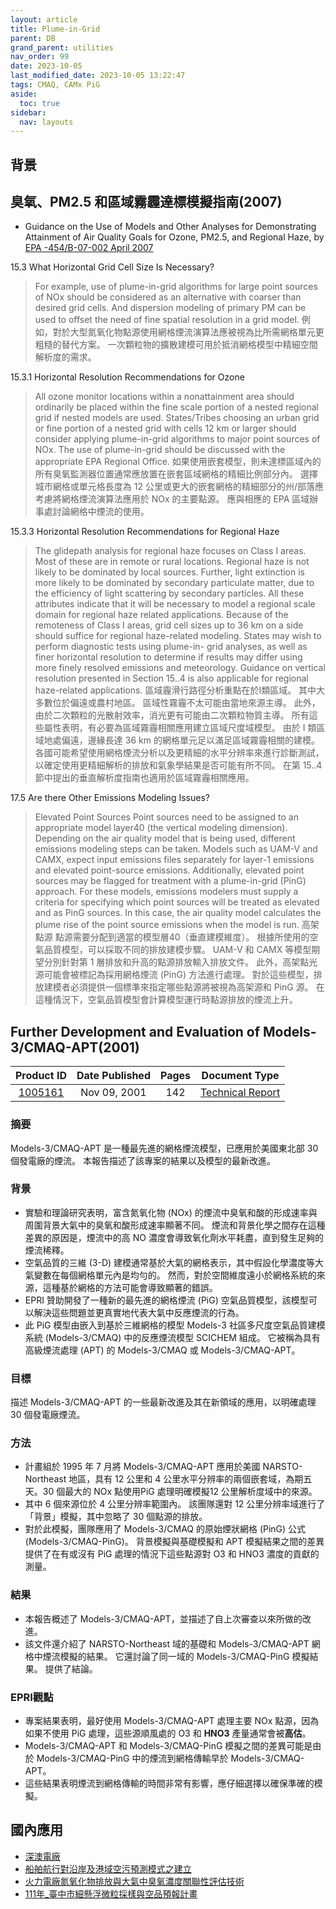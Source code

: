 ```yaml
---
layout: article
title: Plume-in-Grid
parent: DB
grand_parent: utilities
nav_order: 99
date: 2023-10-05
last_modified_date: 2023-10-05 13:22:47
tags: CMAQ, CAMx PiG
aside:
  toc: true
sidebar:
  nav: layouts
---
```


## 背景

## 臭氧、PM2.5 和區域霧霾達標模擬指南(2007)

- Guidance on the Use of Models and Other Analyses for Demonstrating Attainment of Air Quality Goals for Ozone, PM2.5, and Regional Haze, by [EPA -454/B-07-002 April 2007](https://www.epa.gov/sites/default/files/2020-10/documents/final-03-pm-rh-guidance.pdf)

15.3 What Horizontal Grid Cell Size Is Necessary?

> For example, use of plume-in-grid algorithms for large point sources of NOx should be considered as an alternative with coarser than desired grid cells. And dispersion modeling of primary PM can be used to offset the need of fine spatial resolution in a grid model. 
> 例如，對於大型氮氧化物點源使用網格煙流演算法應被視為比所需網格單元更粗糙的替代方案。 一次顆粒物的擴散建模可用於抵消網格模型中精細空間解析度的需求。

15.3.1 Horizontal Resolution Recommendations for Ozone

> All ozone monitor locations within a nonattainment area should ordinarily be placed within the fine scale portion of a nested regional grid if nested models are used. States/Tribes choosing an urban grid or fine portion of a nested grid with cells 12 km or larger should consider applying plume-in-grid algorithms to major point sources of NOx. The use of plume-in-grid should be discussed with the appropriate EPA Regional Office.
> 如果使用嵌套模型，則未達標區域內的所有臭氧監測器位置通常應放置在嵌套區域網格的精細比例部分內。 選擇城市網格或單元格長度為 12 公里或更大的嵌套網格的精細部分的州/部落應考慮將網格煙流演算法應用於 NOx 的主要點源。 應與相應的 EPA 區域辦事處討論網格中煙流的使用。

15.3.3 Horizontal Resolution Recommendations for Regional Haze
> The glidepath analysis for regional haze focuses on Class I areas. Most of these are in remote or rural locations. Regional haze is not likely to be dominated by local sources. Further, light extinction is more likely to be dominated by secondary particulate matter, due to the efficiency of light scattering by secondary particles. All these attributes indicate that it will be necessary to model a regional scale domain for regional haze related applications. Because of the remoteness of Class I areas, grid cell sizes up to 36 km on a side should suffice for regional haze-related modeling. States may wish to perform diagnostic tests using plume-in- grid analyses, as well as finer horizontal resolution to determine if results may differ using more finely resolved emissions and meteorology. Guidance on vertical resolution presented in Section 15..4 is also applicable for regional haze-related applications.
> 區域霾滑行路徑分析重點在於I類區域。 其中大多數位於偏遠或農村地區。 區域性霧霾不太可能由當地來源主導。 此外，由於二次顆粒的光散射效率，消光更有可能由二次顆粒物質主導。 所有這些屬性表明，有必要為區域霧霾相關應用建立區域尺度域模型。 由於 I 類區域地處偏遠，邊緣長達 36 km 的網格單元足以滿足區域霧霾相關的建模。 各國可能希望使用網格煙流分析以及更精細的水平分辨率來進行診斷測試，以確定使用更精細解析的排放和氣象學結果是否可能有所不同。 在第 15..4 節中提出的垂直解析度指南也適用於區域霧霾相關應用。

17.5 Are there Other Emissions Modeling Issues?

> Elevated Point Sources Point sources need to be assigned to an appropriate model layer40 (the vertical modeling dimension). Depending on the air quality model that is being used, different emissions modeling steps can be taken. Models such as UAM-V and CAMX, expect input emissions files separately for layer-1 emissions and elevated point-source emissions. Additionally, elevated point sources may be flagged for treatment with a plume-in-grid (PinG) approach. For these models, emissions modelers must supply a criteria for specifying which point sources will be treated as elevated and as PinG sources. In this case, the air quality model calculates the plume rise of the point source emissions when the model is run.
> 高架點源 點源需要分配到適當的模型層40（垂直建模維度）。 根據所使用的空氣品質模型，可以採取不同的排放建模步驟。 UAM-V 和 CAMX 等模型期望分別針對第 1 層排放和升高的點源排放輸入排放文件。 此外，高架點光源可能會被標記為採用網格煙流 (PinG) 方法進行處理。 對於這些模型，排放建模者必須提供一個標準來指定哪些點源將被視為高架源和 PinG 源。 在這種情況下，空氣品質模型會計算模型運行時點源排放的煙流上升。

## Further Development and Evaluation of Models-3/CMAQ-APT(2001)

Product ID|Date Published|Pages|Document Type
:-:|:-:|:-:|:-:
[1005161](https://www.epri.com/research/products/1005161)|Nov 09, 2001|142|[Technical Report](https://restservice.epri.com/publicdownload/000000000001005161/0/Product)

### 摘要

Models-3/CMAQ-APT 是一種最先進的網格煙流模型，已應用於美國東北部 30 個發電廠的煙流。 本報告描述了該專案的結果以及模型的最新改進。

### 背景

- 實驗和理論研究表明，富含氮氧化物 (NOx) 的煙流中臭氧和酸的形成速率與周圍背景大氣中的臭氧和酸形成速率顯著不同。 煙流和背景化學之間存在這種差異的原因是，煙流中的高 NO 濃度會導致氧化劑水平耗盡，直到發生足夠的煙流稀釋。
- 空氣品質的三維 (3-D) 建模通常基於大氣的網格表示，其中假設化學濃度等大氣變數在每個網格單元內是均勻的。 然而，對於空間維度遠小於網格系統的來源，這種基於網格的方法可能會導致顯著的錯誤。
- EPRI 贊助開發了一種新的最先進的網格煙流 (PiG) 空氣品質模型，該模型可以解決這些問題並更真實地代表大氣中反應煙流的行為。
- 此 PiG 模型由嵌入到基於三維網格的模型 Models-3 社區多尺度空氣品質建模系統 (Models-3/CMAQ) 中的反應煙流模型 SCICHEM 組成。 它被稱為具有高級煙流處理 (APT) 的 Models-3/CMAQ 或 Models-3/CMAQ-APT。

### 目標

描述 Models-3/CMAQ-APT 的一些最新改進及其在新領域的應用，以明確處理 30 個發電廠煙流。

### 方法

- 計畫組於 1995 年 7 月將 Models-3/CMAQ-APT 應用於美國 NARSTO-Northeast 地區，具有 12 公里和 4 公里水平分辨率的兩個嵌套域，為期五天。30 個最大的 NOx 點使用PiG 處理明確模擬12 公里解析度域中的來源。
- 其中 6 個來源位於 4 公里分辨率範圍內。 該團隊還對 12 公里分辨率域進行了「背景」模擬，其中忽略了 30 個點源的排放。 
- 對於此模擬，團隊應用了 Models-3/CMAQ 的原始煙狀網格 (PinG) 公式 (Models-3/CMAQ-PinG)。 背景模擬與基礎模擬和 APT 模擬結果之間的差異提供了在有或沒有 PiG 處理的情況下這些點源對 O3 和 HNO3 濃度的貢獻的測量。

### 結果

- 本報告概述了 Models-3/CMAQ-APT，並描述了自上次審查以來所做的改進。 
- 該文件還介紹了 NARSTO-Northeast 域的基礎和 Models-3/CMAQ-APT 網格中煙流模擬的結果。 它還討論了同一域的 Models-3/CMAQ-PinG 模擬結果。 提供了結論。

### EPRI觀點

- 專案結果表明，最好使用 Models-3/CMAQ-APT 處理主要 NOx 點源，因為如果不使用 PiG 處理，這些源順風處的 O3 和 **HNO3** 產量通常會被**高估**。 
- Models-3/CMAQ-APT 和 Models-3/CMAQ-PinG 模擬之間的差異可能是由於 Models-3/CMAQ-PinG 中的煙流到網格傳輸早於 Models-3/CMAQ-APT。
- 這些結果表明煙流到網格傳輸的時間非常有影響，應仔細選擇以確保準確的模擬。

## 國內應用

- [深澳電廠](https://www.taipower.com.tw/upload/18/深澳電廠空氣品質模式模擬結果性能評估-2010年10月臭氧模擬.pdf)
- [船舶航行對沿岸及港域空污預測模式之建立](https://www.iot.gov.tw/dl-14930-9bc70364a1ba4beeba8b8006887db2ff.html)
- [火力電廠氮氧化物排放與大氣中臭氧濃度關聯性評估技術](https://report.nat.gov.tw/ReportFront/PageSystem/reportFileDownload/C09003644/001)
- [111年_臺中市細懸浮微粒採樣與空品預報計畫](https://www.epb.taichung.gov.tw/media/896812/111年_臺中市細懸浮微粒採樣與空品預報計畫_空噪科.pdf)